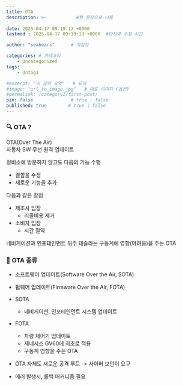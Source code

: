 ```yaml
---
title: OTA
description: >-           #한 문장으로 나옴
  
date: 2025-04-17 09:19:13 +0900
lastmod : 2025-04-17 09:19:13 +0900  #마지막 수정 시간

author: "seabears"      # 작성자

categories: # 카테고리
    - Uncategorized  
tags: 
    - Untag1

#excerpt: "이 글의 요약"   # 요약
#image: "url_to_image.jpg"   # 대표 이미지 (옵션)
#permalink: /category1/first-post/
pin: false              # true | false
published: true        # true | false
---
```



### 🔍 **OTA ?**
OTA(Over The Air)  
자동차 SW 무선 원격 업데이트

정비소에 방문하지 않고도 다음의 기능 수행
- 결함을 수정
- 새로운 기능을 추가


다음과 같은 장점
- 제조사 입장
  - 리콜비용 제거
- 소비자 입장
  - 시간 절약


네비게이션과 인포테인먼트 위주
테슬라는 구동계에 영향(어려움)을 주는 OTA


### 🛜 **OTA 종류**
- 소프트웨어 업데이트(Software Over the Air, SOTA)
- 펌웨어 업데이트(Firmware Over the Air, FOTA)

- SOTA 
  - 네비게이션, 인포테인먼트 시스템 업데이트
- FOTA
  - 차량 제어기 업데이트
  - 제네시스 GV60에 최초로 적용
  - 구동계 영향을 주는 OTA
  
- OTA 자체도 새로운 공격 루트 -> 사이버 보안이 요구
- 에러 발생시, 롤백 매커니즘 필요



